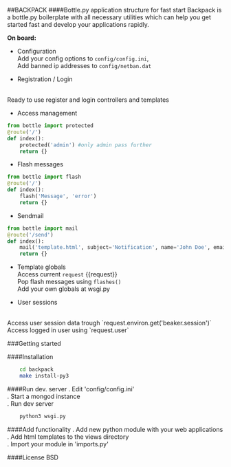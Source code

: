 ##BACKPACK
####Bottle.py application structure for fast start
Backpack is a bottle.py boilerplate with all necessary utilities which can help you get started fast and develop your applications rapidly.
<br>

**On board:**

- Configuration<br>
Add your config options to `config/config.ini`,<br>
Add banned ip addresses to `config/netban.dat`

- Registration / Login
<br>
Ready to use register and login controllers and templates

- Access management
```python
from bottle import protected
@route('/')
def index():
	protected('admin') #only admin pass further
	return {}
```

- Flash messages
```python
from bottle import flash
@route('/')
def index():
	flash('Message', 'error')
	return {}
```

- Sendmail
```python
from bottle import mail
@route('/send')
def index():
	mail('template.html', subject='Notification', name='John Doe', email='johndoe@host.tld', **template_ctx)
	return {}
```

- Template globals<br>
Access current `request` {{request}}<br>
Pop flash messages using `flashes()`<br>
Add your own globals at wsgi.py<br>

- User sessions
<br>
Access user session data trough `request.environ.get('beaker.session')`<br>
Access logged in user using `request.user`


###Getting started

####Installation
```sh
	cd backpack
	make install-py3
```

####Run dev. server
. Edit 'config/config.ini' <br>
. Start a mongod instance <br>
. Run dev server <br>
```sh
	python3 wsgi.py
```

####Add functionality
. Add new python module with your web applications <br>
. Add html templates to the views directory <br>
. Import your module in 'imports.py' <br>

####License
BSD
